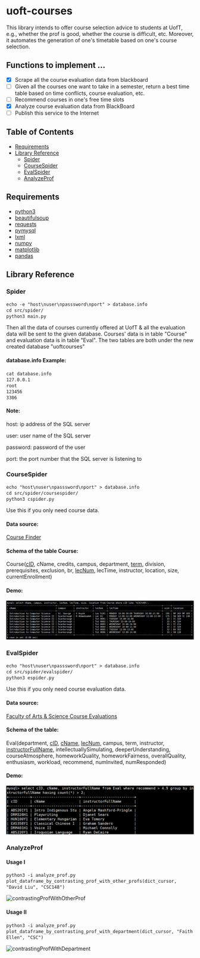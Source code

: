 # uoft-courses

This library intends to offer course selection advice to students at UofT, e.g., whether the prof is good, whether the course is difficult, etc. Moreover, it automates the generation of one's timetable based on one's course selection.

## Functions to implement ...
  - [x] Scrape all the course evaluation data from blackboard
  - [ ] Given all the courses one want to take in a semester, return a best time table based on time conflicts, course evaluation, etc.
  - [ ] Recommend courses in one's free time slots
  - [x] Analyze course evaluation data from BlackBoard
  - [ ] Publish this service to the Internet

## Table of Contents
- [Requirements](#requirements)
- [Library Reference](#library-reference)
	- [Spider](#spider)
	- [CourseSpider](#coursespider)
	- [EvalSpider](#evalspider)
	- [AnalyzeProf](#analyzeprof)

## Requirements
 - [python3](https://www.python.org/downloads/release/python-352/)
 - [beautifulsoup](https://www.crummy.com/software/BeautifulSoup/bs4/doc/#installing-beautiful-soup)
 - [requests](http://docs.python-requests.org/en/master/user/install/)
 - [pymysql](https://github.com/PyMySQL/PyMySQL)
 - [lxml](http://lxml.de/index.html#download)
 - [numpy](https://www.scipy,org/scipylib/download.html)
 - [matplotlib](https://matplotlib.org/users/installing.html)
 - [pandas](https://pandas.pydata.org/getpandas.html)

## Library Reference

### Spider
```shell
echo -e "host\nuser\npasssword\nport" > database.info
cd src/spider/
python3 main.py 
```
Then all the data of courses currently offered at UofT & all the evaluation data will be sent to the given database. Courses' data is in table "Course" and evaluation data is in table "Eval". The two tables are both under the new created database "uoftcourses"

#### database.info Example:
```shell
cat database.info
127.0.0.1
root
123456
3306
```

#### Note:
host: ip address of the SQL server

user: user name of the SQL server

password: password of the user 

port: the port number that the SQL server is listening to

### CourseSpider

```shell
echo "host\nuser\npasssword\nport" > database.info
cd src/spider/coursespider/
python3 cspider.py 
```

Use this if you only need course data.

#### Data source:
[Course Finder](http://coursefinder.utoronto.ca)

#### Schema of the table Course:
Course(<u>cID</u>, cName, credits, campus, department, <u>term</u>, division, prerequisites, exclusion, br, <u>lecNum</u>, lecTime, instructor, location, size, currentEnrollment)

#### Demo:
![courseTable](https://github.com/Walden-Shen/uoft-courses/blob/master/examples/images/course_table_example.png?raw=true)

### EvalSpider

```shell
echo "host\nuser\npasssword\nport" > database.info
cd src/spider/evalspider/
python3 espider.py 
```

Use this if you only need course evaluation data.

#### Data source:
[Faculty of Arts & Science Course Evaluations](https://course-evals.utoronto.ca/BPI/fbview.aspx?blockid=seipDRPeug8Eu)

#### Schema of the table:
Eval(department, <u>cID</u>, <u>cName</u>, <u>lecNum</u>, campus, term, instructor, <u>instructorFullName</u>, intellectuallySimulating, deeperUnderstanding, courseAtmosphere, homeworkQuality, homeworkFairness, overallQuality, enthusiasm, workload, recommend, numInvited, numResponded)

#### Demo:
![evalTable](https://github.com/Walden-Shen/uoft-courses/blob/master/examples/images/eval_table_example.png?raw=true)

### AnalyzeProf

#### Usage I

```python3
python3 -i analyze_prof.py
plot_dataframe_by_contrasting_prof_with_other_profs(dict_cursor, "David Liu", "CSC148")
```

![contrastingProfWithOtherProf](https://github.com/Walden-Shen/uoft-courses/blob/master/examples/images/contrasting_prof_with_other_prof_example.png?raw=true)

#### Usage II

```python3
python3 -i analyze_prof.py
plot_dataframe_by_contrasting_prof_with_department(dict_cursor, "Faith Ellen", "CSC")
```

![contrastingProfWithDepartment](https://github.com/Walden-Shen/uoft-courses/blob/master/examples/images/contrasting_prof_with_department_example.png?raw=true)
